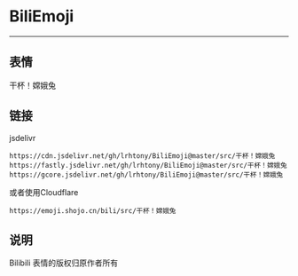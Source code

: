 # BiliEmoji
---
## 表情
干杯！嫦娥兔
## 链接
jsdelivr
```
https://cdn.jsdelivr.net/gh/lrhtony/BiliEmoji@master/src/干杯！嫦娥兔
https://fastly.jsdelivr.net/gh/lrhtony/BiliEmoji@master/src/干杯！嫦娥兔
https://gcore.jsdelivr.net/gh/lrhtony/BiliEmoji@master/src/干杯！嫦娥兔
```
或者使用Cloudflare
```
https://emoji.shojo.cn/bili/src/干杯！嫦娥兔
```
## 说明
Bilibili 表情的版权归原作者所有
